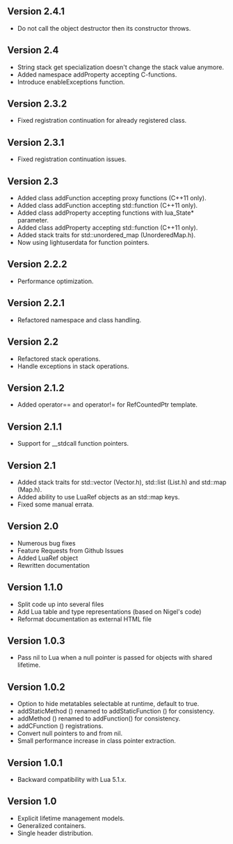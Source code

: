 ## Version 2.4.1

* Do not call the object destructor then its constructor throws.

## Version 2.4

* String stack get specialization doesn't change the stack value anymore.
* Added namespace addProperty accepting C-functions.
* Introduce enableExceptions function.

## Version 2.3.2

* Fixed registration continuation for already registered class.

## Version 2.3.1

* Fixed registration continuation issues.

## Version 2.3

* Added class addFunction accepting proxy functions (C++11 only).
* Added class addFunction accepting std::function (C++11 only).
* Added class addProperty accepting functions with lua_State* parameter.
* Added class addProperty accepting std::function (C++11 only).
* Added stack traits for std::unordered_map (UnorderedMap.h).
* Now using lightuserdata for function pointers.

## Version 2.2.2

* Performance optimization.

## Version 2.2.1

* Refactored namespace and class handling.

## Version 2.2

* Refactored stack operations.
* Handle exceptions in stack operations.

## Version 2.1.2

* Added operator== and operator!= for RefCountedPtr template.

## Version 2.1.1

* Support for __stdcall function pointers.

## Version 2.1

* Added stack traits for std::vector (Vector.h), std::list (List.h) and std::map (Map.h).
* Added ability to use LuaRef objects as an std::map keys.
* Fixed some manual errata.

## Version 2.0

* Numerous bug fixes
* Feature Requests from Github Issues
* Added LuaRef object
* Rewritten documentation

## Version 1.1.0

* Split code up into several files
* Add Lua table and type representations (based on Nigel's code)
* Reformat documentation as external HTML file

## Version 1.0.3

* Pass nil to Lua when a null pointer is passed for objects with shared lifetime.

## Version 1.0.2

* Option to hide metatables selectable at runtime, default to true.
* addStaticMethod () renamed to addStaticFunction () for consistency.
* addMethod () renamed to addFunction() for consistency.
* addCFunction () registrations.
* Convert null pointers to and from nil.
* Small performance increase in class pointer extraction.

## Version 1.0.1

* Backward compatibility with Lua 5.1.x.

## Version 1.0

* Explicit lifetime management models.
* Generalized containers.
* Single header distribution.
